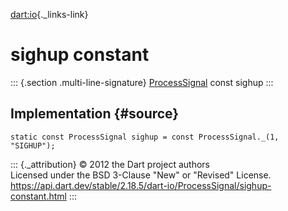 [dart:io](../../dart-io/dart-io-library){._links-link}

sighup constant
===============

::: {.section .multi-line-signature}
[ProcessSignal](../processsignal-class) const sighup
:::

Implementation {#source}
--------------

``` {.language-dart data-language="dart"}
static const ProcessSignal sighup = const ProcessSignal._(1, "SIGHUP");
```

::: {._attribution}
© 2012 the Dart project authors\
Licensed under the BSD 3-Clause \"New\" or \"Revised\" License.\
<https://api.dart.dev/stable/2.18.5/dart-io/ProcessSignal/sighup-constant.html>
:::
